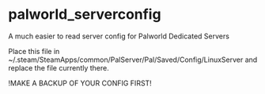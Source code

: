 # palworld_serverconfig
A much easier to read server config for Palworld Dedicated Servers

Place this file in ~/.steam/SteamApps/common/PalServer/Pal/Saved/Config/LinuxServer and replace the file currently there.

!MAKE A BACKUP OF YOUR CONFIG FIRST!
